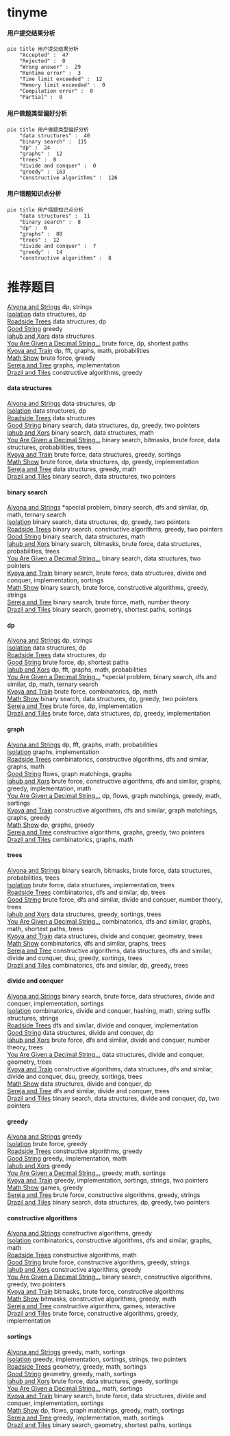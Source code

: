 # tinyme
<!-- tabs:start -->
#### **用户提交结果分析**

```mermaid
pie title 用户提交结果分析
    "Accepted" :  47
    "Rejected" :  0
    "Wrong answer" :  29
    "Runtime error" :  3
    "Time limit exceeded" :  12
    "Memory limit exceeded" :  0
    "Compilation error" :  0
    "Partial" :  0
```
#### **用户做题类型偏好分析**

```mermaid
pie title 用户做题类型偏好分析
    "data structures" :  40
    "binary search" :  115
    "dp" :  24
    "graphs" :  12
    "trees" :  0
    "divide and conquer" :  0
    "greedy" :  163
    "constructive algorithms" :  126
```
#### **用户错题知识点分析**

```mermaid
pie title 用户错题知识点分析
    "data structures" :  11
    "binary search" :  8
    "dp" :  6
    "graphs" :  80
    "trees" :  12
    "divide and conquer" :  7
    "greedy" :  14
    "constructive algorithms" :  8
```
<!-- tabs:end -->
# 推荐题目
[Alyona and Strings](http://codeforces.com/problemset/problem/682/D)		dp,
                        strings		  
[Isolation](http://codeforces.com/problemset/problem/1129/D)		data structures,
                        dp		  
[Roadside Trees](http://codeforces.com/problemset/problem/264/E)		data structures,
                        dp		  
[Good String](http://codeforces.com/problemset/problem/1165/C)		greedy		  
[Iahub and Xors](http://codeforces.com/problemset/problem/341/D)		data structures		  
[You Are Given a Decimal String...](http://codeforces.com/problemset/problem/1202/B)		brute force,
                        dp,
                        shortest paths		  
[Kyoya and Train](http://codeforces.com/problemset/problem/553/E)		dp,
                        fft,
                        graphs,
                        math,
                        probabilities		  
[Math Show](http://codeforces.com/problemset/problem/846/B)		brute force,
                        greedy		  
[Sereja and Tree](http://codeforces.com/problemset/problem/380/B)		graphs,
                        implementation		  
[Drazil and Tiles](https://codeforces.com/contest/516/problem/B)		constructive algorithms,
                        greedy		  
<!-- tabs:start -->
#### **data structures**
[Alyona and Strings](http://codeforces.com/problemset/problem/1129/D)		data structures,
                        dp		  
[Isolation](http://codeforces.com/problemset/problem/264/E)		data structures,
                        dp		  
[Roadside Trees](http://codeforces.com/problemset/problem/341/D)		data structures		  
[Good String](http://codeforces.com/problemset/problem/1492/C)		binary search,
                        data structures,
                        dp,
                        greedy,
                        two pointers		  
[Iahub and Xors](http://codeforces.com/problemset/problem/1490/G)		binary search,
                        data structures,
                        math		  
[You Are Given a Decimal String...](http://codeforces.com/problemset/problem/1479/D)		binary search,
                        bitmasks,
                        brute force,
                        data structures,
                        probabilities,
                        trees		  
[Kyoya and Train](http://codeforces.com/problemset/problem/1497/A)		brute force,
                        data structures,
                        greedy,
                        sortings		  
[Math Show](http://codeforces.com/problemset/problem/1491/C)		brute force,
                        data structures,
                        dp,
                        greedy,
                        implementation		  
[Sereja and Tree](http://codeforces.com/problemset/problem/1492/B)		data structures,
                        greedy,
                        math		  
[Drazil and Tiles](http://codeforces.com/problemset/problem/1436/E)		binary search,
                        data structures,
                        two pointers		  
#### **binary search**
[Alyona and Strings](http://codeforces.com/problemset/problem/1387/A)		*special problem,
                        binary search,
                        dfs and similar,
                        dp,
                        math,
                        ternary search		  
[Isolation](http://codeforces.com/problemset/problem/1492/C)		binary search,
                        data structures,
                        dp,
                        greedy,
                        two pointers		  
[Roadside Trees](http://codeforces.com/problemset/problem/1463/D)		binary search,
                        constructive algorithms,
                        greedy,
                        two pointers		  
[Good String](http://codeforces.com/problemset/problem/1490/G)		binary search,
                        data structures,
                        math		  
[Iahub and Xors](http://codeforces.com/problemset/problem/1479/D)		binary search,
                        bitmasks,
                        brute force,
                        data structures,
                        probabilities,
                        trees		  
[You Are Given a Decimal String...](http://codeforces.com/problemset/problem/1436/E)		binary search,
                        data structures,
                        two pointers		  
[Kyoya and Train](http://codeforces.com/problemset/problem/1461/D)		binary search,
                        brute force,
                        data structures,
                        divide and conquer,
                        implementation,
                        sortings		  
[Math Show](http://codeforces.com/problemset/problem/1493/C)		binary search,
                        brute force,
                        constructive algorithms,
                        greedy,
                        strings		  
[Sereja and Tree](http://codeforces.com/problemset/problem/1487/D)		binary search,
                        brute force,
                        math,
                        number theory		  
[Drazil and Tiles](http://codeforces.com/problemset/problem/1486/B)		binary search,
                        geometry,
                        shortest paths,
                        sortings		  
#### **dp**
[Alyona and Strings](http://codeforces.com/problemset/problem/682/D)		dp,
                        strings		  
[Isolation](http://codeforces.com/problemset/problem/1129/D)		data structures,
                        dp		  
[Roadside Trees](http://codeforces.com/problemset/problem/264/E)		data structures,
                        dp		  
[Good String](http://codeforces.com/problemset/problem/1202/B)		brute force,
                        dp,
                        shortest paths		  
[Iahub and Xors](http://codeforces.com/problemset/problem/553/E)		dp,
                        fft,
                        graphs,
                        math,
                        probabilities		  
[You Are Given a Decimal String...](http://codeforces.com/problemset/problem/1387/A)		*special problem,
                        binary search,
                        dfs and similar,
                        dp,
                        math,
                        ternary search		  
[Kyoya and Train](https://codeforces.com/contest/686/problem/C)		brute force,
                        combinatorics,
                        dp,
                        math		  
[Math Show](http://codeforces.com/problemset/problem/1492/C)		binary search,
                        data structures,
                        dp,
                        greedy,
                        two pointers		  
[Sereja and Tree](https://codeforces.com/contest/1457/problem/C)		brute force,
                        dp,
                        implementation		  
[Drazil and Tiles](http://codeforces.com/problemset/problem/1491/C)		brute force,
                        data structures,
                        dp,
                        greedy,
                        implementation		  
#### **graph**
[Alyona and Strings](http://codeforces.com/problemset/problem/553/E)		dp,
                        fft,
                        graphs,
                        math,
                        probabilities		  
[Isolation](http://codeforces.com/problemset/problem/380/B)		graphs,
                        implementation		  
[Roadside Trees](http://codeforces.com/problemset/problem/612/E)		combinatorics,
                        constructive algorithms,
                        dfs and similar,
                        graphs,
                        math		  
[Good String](http://codeforces.com/problemset/problem/1510/B)		flows,
                        graph matchings,
                        graphs		  
[Iahub and Xors](http://codeforces.com/problemset/problem/1487/C)		brute force,
                        constructive algorithms,
                        dfs and similar,
                        graphs,
                        greedy,
                        implementation,
                        math		  
[You Are Given a Decimal String...](http://codeforces.com/problemset/problem/1437/C)		dp,
                        flows,
                        graph matchings,
                        greedy,
                        math,
                        sortings		  
[Kyoya and Train](http://codeforces.com/problemset/problem/1470/D)		constructive algorithms,
                        dfs and similar,
                        graph matchings,
                        graphs,
                        greedy		  
[Math Show](http://codeforces.com/problemset/problem/1476/C)		dp,
                        graphs,
                        greedy		  
[Sereja and Tree](http://codeforces.com/problemset/problem/1304/D)		constructive algorithms,
                        graphs,
                        greedy,
                        two pointers		  
[Drazil and Tiles](http://codeforces.com/problemset/problem/1475/C)		combinatorics,
                        graphs,
                        math		  
#### **trees**
[Alyona and Strings](http://codeforces.com/problemset/problem/1479/D)		binary search,
                        bitmasks,
                        brute force,
                        data structures,
                        probabilities,
                        trees		  
[Isolation](http://codeforces.com/problemset/problem/1511/C)		brute force,
                        data structures,
                        implementation,
                        trees		  
[Roadside Trees](http://codeforces.com/problemset/problem/1499/F)		combinatorics,
                        dfs and similar,
                        dp,
                        trees		  
[Good String](http://codeforces.com/problemset/problem/1491/E)		brute force,
                        dfs and similar,
                        divide and conquer,
                        number theory,
                        trees		  
[Iahub and Xors](http://codeforces.com/problemset/problem/1466/D)		data structures,
                        greedy,
                        sortings,
                        trees		  
[You Are Given a Decimal String...](http://codeforces.com/problemset/problem/1495/D)		combinatorics,
                        dfs and similar,
                        graphs,
                        math,
                        shortest paths,
                        trees		  
[Kyoya and Train](http://codeforces.com/problemset/problem/1303/G)		data structures,
                        divide and conquer,
                        geometry,
                        trees		  
[Math Show](http://codeforces.com/problemset/problem/1454/E)		combinatorics,
                        dfs and similar,
                        graphs,
                        trees		  
[Sereja and Tree](http://codeforces.com/problemset/problem/1494/D)		constructive algorithms,
                        data structures,
                        dfs and similar,
                        divide and conquer,
                        dsu,
                        greedy,
                        sortings,
                        trees		  
[Drazil and Tiles](http://codeforces.com/problemset/problem/1292/C)		combinatorics,
                        dfs and similar,
                        dp,
                        greedy,
                        trees		  
#### **divide and conquer**
[Alyona and Strings](http://codeforces.com/problemset/problem/1461/D)		binary search,
                        brute force,
                        data structures,
                        divide and conquer,
                        implementation,
                        sortings		  
[Isolation](http://codeforces.com/problemset/problem/1466/G)		combinatorics,
                        divide and conquer,
                        hashing,
                        math,
                        string suffix structures,
                        strings		  
[Roadside Trees](http://codeforces.com/problemset/problem/1490/D)		dfs and similar,
                        divide and conquer,
                        implementation		  
[Good String](https://codeforces.com/contest/1483/problem/C)		data structures,
                        divide and conquer,
                        dp		  
[Iahub and Xors](http://codeforces.com/problemset/problem/1491/E)		brute force,
                        dfs and similar,
                        divide and conquer,
                        number theory,
                        trees		  
[You Are Given a Decimal String...](http://codeforces.com/problemset/problem/1303/G)		data structures,
                        divide and conquer,
                        geometry,
                        trees		  
[Kyoya and Train](http://codeforces.com/problemset/problem/1494/D)		constructive algorithms,
                        data structures,
                        dfs and similar,
                        divide and conquer,
                        dsu,
                        greedy,
                        sortings,
                        trees		  
[Math Show](http://codeforces.com/problemset/problem/1482/E)		data structures,
                        divide and conquer,
                        dp		  
[Sereja and Tree](http://codeforces.com/problemset/problem/566/C)		dfs and similar,
                        divide and conquer,
                        trees		  
[Drazil and Tiles](http://codeforces.com/problemset/problem/1428/F)		binary search,
                        data structures,
                        divide and conquer,
                        dp,
                        two pointers		  
#### **greedy**
[Alyona and Strings](http://codeforces.com/problemset/problem/1165/C)		greedy		  
[Isolation](http://codeforces.com/problemset/problem/846/B)		brute force,
                        greedy		  
[Roadside Trees](https://codeforces.com/contest/516/problem/B)		constructive algorithms,
                        greedy		  
[Good String](http://codeforces.com/problemset/problem/1096/A)		greedy,
                        implementation,
                        math		  
[Iahub and Xors](http://codeforces.com/problemset/problem/1385/B)		greedy		  
[You Are Given a Decimal String...](http://codeforces.com/problemset/problem/1117/B)		greedy,
                        math,
                        sortings		  
[Kyoya and Train](http://codeforces.com/problemset/problem/1257/C)		greedy,
                        implementation,
                        sortings,
                        strings,
                        two pointers		  
[Math Show](https://codeforces.com/contest/1496/problem/D)		games,
                        greedy		  
[Sereja and Tree](http://codeforces.com/problemset/problem/1321/C)		brute force,
                        constructive algorithms,
                        greedy,
                        strings		  
[Drazil and Tiles](http://codeforces.com/problemset/problem/1492/C)		binary search,
                        data structures,
                        dp,
                        greedy,
                        two pointers		  
#### **constructive algorithms**
[Alyona and Strings](https://codeforces.com/contest/516/problem/B)		constructive algorithms,
                        greedy		  
[Isolation](http://codeforces.com/problemset/problem/612/E)		combinatorics,
                        constructive algorithms,
                        dfs and similar,
                        graphs,
                        math		  
[Roadside Trees](http://codeforces.com/problemset/problem/1136/B)		constructive algorithms,
                        math		  
[Good String](http://codeforces.com/problemset/problem/1321/C)		brute force,
                        constructive algorithms,
                        greedy,
                        strings		  
[Iahub and Xors](http://codeforces.com/problemset/problem/1493/A)		constructive algorithms,
                        greedy		  
[You Are Given a Decimal String...](http://codeforces.com/problemset/problem/1463/D)		binary search,
                        constructive algorithms,
                        greedy,
                        two pointers		  
[Kyoya and Train](https://codeforces.com/contest/1456/problem/B)		bitmasks,
                        brute force,
                        constructive algorithms		  
[Math Show](http://codeforces.com/problemset/problem/1492/D)		bitmasks,
                        constructive algorithms,
                        greedy,
                        math		  
[Sereja and Tree](https://codeforces.com/contest/1504/problem/D)		constructive algorithms,
                        games,
                        interactive		  
[Drazil and Tiles](https://codeforces.com/contest/1483/problem/A)		brute force,
                        constructive algorithms,
                        greedy,
                        implementation		  
#### **sortings**
[Alyona and Strings](http://codeforces.com/problemset/problem/1117/B)		greedy,
                        math,
                        sortings		  
[Isolation](http://codeforces.com/problemset/problem/1257/C)		greedy,
                        implementation,
                        sortings,
                        strings,
                        two pointers		  
[Roadside Trees](https://codeforces.com/contest/1496/problem/C)		geometry,
                        greedy,
                        math,
                        sortings		  
[Good String](http://codeforces.com/problemset/problem/1495/A)		geometry,
                        greedy,
                        math,
                        sortings		  
[Iahub and Xors](http://codeforces.com/problemset/problem/1497/A)		brute force,
                        data structures,
                        greedy,
                        sortings		  
[You Are Given a Decimal String...](http://codeforces.com/problemset/problem/1427/A)		math,
                        sortings		  
[Kyoya and Train](http://codeforces.com/problemset/problem/1461/D)		binary search,
                        brute force,
                        data structures,
                        divide and conquer,
                        implementation,
                        sortings		  
[Math Show](http://codeforces.com/problemset/problem/1437/C)		dp,
                        flows,
                        graph matchings,
                        greedy,
                        math,
                        sortings		  
[Sereja and Tree](http://codeforces.com/problemset/problem/1473/A)		greedy,
                        implementation,
                        math,
                        sortings		  
[Drazil and Tiles](http://codeforces.com/problemset/problem/1486/B)		binary search,
                        geometry,
                        shortest paths,
                        sortings		  
<!-- tabs:end -->
